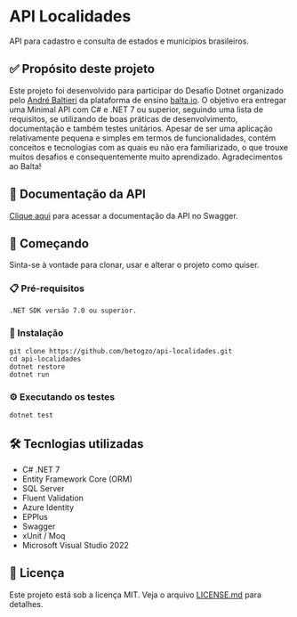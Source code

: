 
# API Localidades

API para cadastro e consulta de estados e municípios brasileiros.

## ✅ Propósito deste projeto

Este projeto foi desenvolvido para participar do Desafio Dotnet organizado pelo [André Baltieri](https://github.com/andrebaltieri) da plataforma de ensino [balta.io](https://balta.io/). O objetivo era entregar uma Minimal API com C# e .NET 7 ou superior, seguindo uma lista de requisitos, se utilizando de boas práticas de desenvolvimento, documentação e também testes unitários. Apesar de ser uma aplicação relativamente pequena e simples em termos de funcionalidades, contém conceitos e tecnologias com as quais eu não era familiarizado, o que trouxe muitos desafios e consequentemente muito aprendizado. Agradecimentos ao Balta!

## 📖 Documentação da API

[Clique aqui](https://api-localidades.azurewebsites.net/swagger/index.html) para acessar a documentação da API no Swagger.

## 🚀 Começando

Sinta-se à vontade para clonar, usar e alterar o projeto como quiser.

### 📋 Pré-requisitos

```
.NET SDK versão 7.0 ou superior.
```

### 🔧 Instalação

```
git clone https://github.com/betogzo/api-localidades.git
cd api-localidades
dotnet restore
dotnet run
```

### ⚙️ Executando os testes

```
dotnet test
```

## 🛠️ Tecnlogias utilizadas

* C# .NET 7
* Entity Framework Core (ORM)
* SQL Server
* Fluent Validation
* Azure Identity
* EPPlus
* Swagger
* xUnit / Moq
* Microsoft Visual Studio 2022

## 📄 Licença

Este projeto está sob a licença MIT. Veja o arquivo [LICENSE.md](LICENSE.md) para detalhes.



